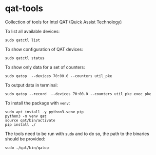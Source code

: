 # qat-tools

Collection of tools for Intel QAT (Quick Assist Technology)

To list all available devices:

```
sudo qatctl list
```

To show configuration of QAT devices:

```
sudo qatctl status
```

To show only data for a set of counters:

```
sudo qatop  --devices 70:00.0 --counters util_pke
```

To output data in terminal:

```
sudo qatop --record  --devices 70:00.0 --counters util_pke exec_pke
```

To install the package with `venv`:

```
sudo apt install -y python3-venv pip
python3 -m venv qat
source qat/bin/activate
pip install ./
```

The tools need to be run with `sudo` and to do so, the path to the binaries
should be provided:

```
sudo ./qat/bin/qatop
```
